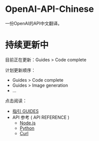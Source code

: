 # OpenAI-API-Chinese
一份OpenAI的API中文翻译。

# 持续更新中
目前正在更新：Guides > Code complete

计划更新顺序：
- Guides > Code complete
- Guides > Image generation
- ...

点击阅读：
- [指引 GUIDES](./%E6%8C%87%E5%BC%95.md)
- API 参考 ( API REFERENCE )
  - [Node.js](./API%E5%8F%82%E8%80%83/API%E5%8F%82%E8%80%83-node.js.md) 
  - [Python](./API%E5%8F%82%E8%80%83/API%E5%8F%82%E8%80%83-Python.md)
  - [Curl](./API%E5%8F%82%E8%80%83/API%E5%8F%82%E8%80%83-Curl.md)